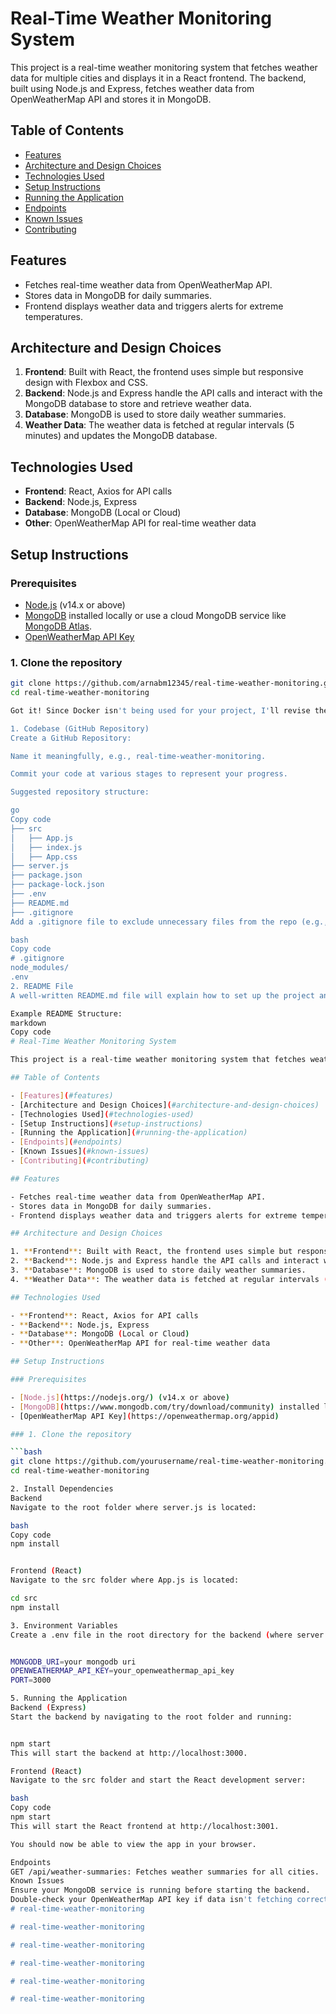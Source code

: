 # Real-Time Weather Monitoring System

This project is a real-time weather monitoring system that fetches weather data for multiple cities and displays it in a React frontend. The backend, built using Node.js and Express, fetches weather data from OpenWeatherMap API and stores it in MongoDB.

## Table of Contents

- [Features](#features)
- [Architecture and Design Choices](#architecture-and-design-choices)
- [Technologies Used](#technologies-used)
- [Setup Instructions](#setup-instructions)
- [Running the Application](#running-the-application)
- [Endpoints](#endpoints)
- [Known Issues](#known-issues)
- [Contributing](#contributing)

## Features

- Fetches real-time weather data from OpenWeatherMap API.
- Stores data in MongoDB for daily summaries.
- Frontend displays weather data and triggers alerts for extreme temperatures.

## Architecture and Design Choices

1. **Frontend**: Built with React, the frontend uses simple but responsive design with Flexbox and CSS.
2. **Backend**: Node.js and Express handle the API calls and interact with the MongoDB database to store and retrieve weather data.
3. **Database**: MongoDB is used to store daily weather summaries.
4. **Weather Data**: The weather data is fetched at regular intervals (5 minutes) and updates the MongoDB database.

## Technologies Used

- **Frontend**: React, Axios for API calls
- **Backend**: Node.js, Express
- **Database**: MongoDB (Local or Cloud)
- **Other**: OpenWeatherMap API for real-time weather data

## Setup Instructions

### Prerequisites

- [Node.js](https://nodejs.org/) (v14.x or above)
- [MongoDB](https://www.mongodb.com/try/download/community) installed locally or use a cloud MongoDB service like [MongoDB Atlas](https://www.mongodb.com/atlas).
- [OpenWeatherMap API Key](https://openweathermap.org/appid)

### 1. Clone the repository

```bash
git clone https://github.com/arnabm12345/real-time-weather-monitoring.git
cd real-time-weather-monitoring

Got it! Since Docker isn't being used for your project, I'll revise the submission guide accordingly. Here's how you can organize your assignment without Docker, focusing on local setup instructions for Node.js, MongoDB, and React.

1. Codebase (GitHub Repository)
Create a GitHub Repository:

Name it meaningfully, e.g., real-time-weather-monitoring.

Commit your code at various stages to represent your progress.

Suggested repository structure:

go
Copy code
├── src
│   ├── App.js
│   ├── index.js
│   ├── App.css
├── server.js
├── package.json
├── package-lock.json
├── .env
├── README.md
├── .gitignore
Add a .gitignore file to exclude unnecessary files from the repo (e.g., node_modules, .env, etc.).

bash
Copy code
# .gitignore
node_modules/
.env
2. README File
A well-written README.md file will explain how to set up the project and provide all relevant details. Here's a suggested structure:

Example README Structure:
markdown
Copy code
# Real-Time Weather Monitoring System

This project is a real-time weather monitoring system that fetches weather data for multiple cities and displays it in a React frontend. The backend, built using Node.js and Express, fetches weather data from OpenWeatherMap API and stores it in MongoDB.

## Table of Contents

- [Features](#features)
- [Architecture and Design Choices](#architecture-and-design-choices)
- [Technologies Used](#technologies-used)
- [Setup Instructions](#setup-instructions)
- [Running the Application](#running-the-application)
- [Endpoints](#endpoints)
- [Known Issues](#known-issues)
- [Contributing](#contributing)

## Features

- Fetches real-time weather data from OpenWeatherMap API.
- Stores data in MongoDB for daily summaries.
- Frontend displays weather data and triggers alerts for extreme temperatures.

## Architecture and Design Choices

1. **Frontend**: Built with React, the frontend uses simple but responsive design with Flexbox and CSS.
2. **Backend**: Node.js and Express handle the API calls and interact with the MongoDB database to store and retrieve weather data.
3. **Database**: MongoDB is used to store daily weather summaries.
4. **Weather Data**: The weather data is fetched at regular intervals (5 minutes) and updates the MongoDB database.

## Technologies Used

- **Frontend**: React, Axios for API calls
- **Backend**: Node.js, Express
- **Database**: MongoDB (Local or Cloud)
- **Other**: OpenWeatherMap API for real-time weather data

## Setup Instructions

### Prerequisites

- [Node.js](https://nodejs.org/) (v14.x or above)
- [MongoDB](https://www.mongodb.com/try/download/community) installed locally or use a cloud MongoDB service like [MongoDB Atlas](https://www.mongodb.com/atlas).
- [OpenWeatherMap API Key](https://openweathermap.org/appid)

### 1. Clone the repository

```bash
git clone https://github.com/yourusername/real-time-weather-monitoring.git
cd real-time-weather-monitoring

2. Install Dependencies
Backend
Navigate to the root folder where server.js is located:

bash
Copy code
npm install


Frontend (React)
Navigate to the src folder where App.js is located:

cd src
npm install

3. Environment Variables
Create a .env file in the root directory for the backend (where server.js is located):


MONGODB_URI=your mongodb uri
OPENWEATHERMAP_API_KEY=your_openweathermap_api_key
PORT=3000

5. Running the Application
Backend (Express)
Start the backend by navigating to the root folder and running:


npm start
This will start the backend at http://localhost:3000.

Frontend (React)
Navigate to the src folder and start the React development server:

bash
Copy code
npm start
This will start the React frontend at http://localhost:3001.

You should now be able to view the app in your browser.

Endpoints
GET /api/weather-summaries: Fetches weather summaries for all cities.
Known Issues
Ensure your MongoDB service is running before starting the backend.
Double-check your OpenWeatherMap API key if data isn't fetching correctly.
#   r e a l - t i m e - w e a t h e r - m o n i t o r i n g  
 #   r e a l - t i m e - w e a t h e r - m o n i t o r i n g  
 #   r e a l - t i m e - w e a t h e r - m o n i t o r i n g  
 #   r e a l - t i m e - w e a t h e r - m o n i t o r i n g  
 #   r e a l - t i m e - w e a t h e r - m o n i t o r i n g  
 #   r e a l - t i m e - w e a t h e r - m o n i t o r i n g  
 